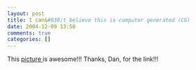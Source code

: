 ```yaml
---
layout: post
title: I can&#039;t believe this is computer generated (CG)
date: 2004-12-09 13:50
comments: true
categories: []
---
```

This <a href="http://secure.daz3d.com/galleries/upload_files/260.jpg">picture </a>is awesome!!! Thanks, Dan, for the link!!!
